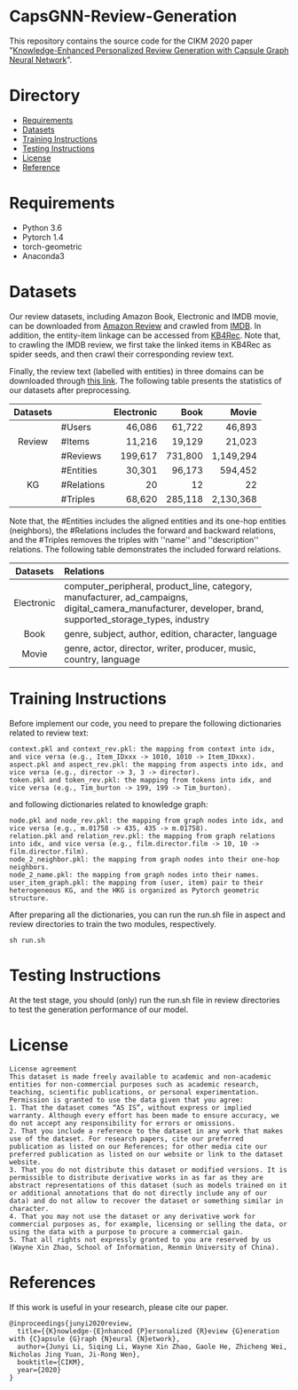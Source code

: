 # CapsGNN-Review-Generation

This repository contains the source code for the CIKM 2020 paper "[Knowledge-Enhanced Personalized Review Generation with Capsule Graph Neural Network](https://arxiv.org/abs/2010.01480)".

# Directory

- [Requirements](#Requirements)
- [Datasets](#Datasets)
- [Training Instructions](#Training-Instructions)
- [Testing Instructions](#Testing-Instructions)
- [License](#License)
- [Reference](#References)

# Requirements

- Python 3.6
- Pytorch 1.4
- torch-geometric 
- Anaconda3

# Datasets
Our review datasets, including Amazon Book, Electronic and IMDB movie, can be downloaded from [Amazon Review](http://jmcauley.ucsd.edu/data/amazon/links.html) and crawled from [IMDB](https://www.imdb.com/). In addition, the entity-item linkage can be accessed from [KB4Rec](https://github.com/RUCAIBox/KB4Rec). Note that, to crawling the IMDB review, we first take the linked items in KB4Rec as spider seeds, and then crawl their corresponding review text.

Finally, the review text (labelled with entities) in three domains can be downloaded through [this link](https://drive.google.com/drive/folders/1xvAkWs8JXKRigMH68mK2zbhoqzvfcvou?usp=sharing). The following table presents the statistics of our datasets after preprocessing.

| Datasets  | | Electronic | Book | Movie |
|:----:|:----|---------:|----:|----:|
|           | #Users     | 46,086 | 61,722 |  46,893  | 
|   Review  | #Items     | 11,216 | 19,129 |  21,023   |
|           | #Reviews   | 199,617 | 731,800 | 1,149,294 |
|           | #Entities  | 30,301  | 96,173 | 594,452 |
|   KG      | #Relations | 20      | 12 | 22 |
|           | #Triples   | 68,620  | 285,118 | 2,130,368 |

Note that, the #Entities includes the aligned entities and its one-hop entities (neighbors), the #Relations includes the forward and backward relations, and the #Triples removes the triples with ''name'' and ''description'' relations. The following table demonstrates the included forward relations.

| Datasets | Relations |
|:----:|:---------|
|  Electronic  | computer_peripheral, product_line, category, manufacturer, ad_campaigns, digital_camera_manufacturer, developer, brand, supported_storage_types, industry  | 
| Book | genre, subject, author, edition, character, language |
| Movie | genre, actor, director, writer, producer, music, country, language |

# Training Instructions

Before implement our code, you need to prepare the following dictionaries related to review text:

```
context.pkl and context_rev.pkl: the mapping from context into idx, and vice versa (e.g., Item_IDxxx -> 1010, 1010 -> Item_IDxxx).
aspect.pkl and aspect_rev.pkl: the mapping from aspects into idx, and vice versa (e.g., director -> 3, 3 -> director).
token.pkl and token_rev.pkl: the mapping from tokens into idx, and vice versa (e.g., Tim_burton -> 199, 199 -> Tim_burton).
```

and following dictionaries related to knowledge graph:

```
node.pkl and node_rev.pkl: the mapping from graph nodes into idx, and vice versa (e.g., m.01758 -> 435, 435 -> m.01758).
relation.pkl and relation_rev.pkl: the mapping from graph relations into idx, and vice versa (e.g., film.director.film -> 10, 10 -> film.director.film).
node_2_neighbor.pkl: the mapping from graph nodes into their one-hop neighbors.
node_2_name.pkl: the mapping from graph nodes into their names.
user_item_graph.pkl: the mapping from (user, item) pair to their heterogeneous KG, and the HKG is organized as Pytorch geometric structure.
```

After preparing all the dictionaries, you can run the run.sh file in aspect and review directories to train the two modules, respectively. 

```
sh run.sh
```

# Testing Instructions

At the test stage, you should (only) run the run.sh file in review directories to test the generation performance of our model.

# License

```
License agreement
This dataset is made freely available to academic and non-academic entities for non-commercial purposes such as academic research, teaching, scientific publications, or personal experimentation. Permission is granted to use the data given that you agree:
1. That the dataset comes “AS IS”, without express or implied warranty. Although every effort has been made to ensure accuracy, we do not accept any responsibility for errors or omissions. 
2. That you include a reference to the dataset in any work that makes use of the dataset. For research papers, cite our preferred publication as listed on our References; for other media cite our preferred publication as listed on our website or link to the dataset website.
3. That you do not distribute this dataset or modified versions. It is permissible to distribute derivative works in as far as they are abstract representations of this dataset (such as models trained on it or additional annotations that do not directly include any of our data) and do not allow to recover the dataset or something similar in character.
4. That you may not use the dataset or any derivative work for commercial purposes as, for example, licensing or selling the data, or using the data with a purpose to procure a commercial gain.
5. That all rights not expressly granted to you are reserved by us (Wayne Xin Zhao, School of Information, Renmin University of China).
```

# References

If this work is useful in your research, please cite our paper.

```
@inproceedings{junyi2020review,
  title={{K}nowledge-{E}nhanced {P}ersonalized {R}eview {G}eneration with {C}apsule {G}raph {N}eural {N}etwork},
  author={Junyi Li, Siqing Li, Wayne Xin Zhao, Gaole He, Zhicheng Wei, Nicholas Jing Yuan, Ji-Rong Wen},
  booktitle={CIKM},
  year={2020}
}
```
